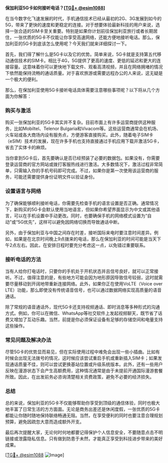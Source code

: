 **保加利亚5G卡如何接听电话？[[TG💪+ @esim1088](https://t.me/s/esim1088)]**

在当今数字化飞速发展的时代，手机通信技术已经从最初的2G、3G发展到如今的5G，带来了更快的速度和更稳定的连接。对于想要体验最新科技的用户来说，选择一张合适的SIM卡至关重要。特别是如果你计划前往保加利亚旅行或者长期居住，一张优质的5G卡不仅能让你享受高速网络，还能方便地接听电话。那么，保加利亚的5G卡到底该怎么使用呢？今天我们就来详细探讨一下。

首先，我们得了解什么是5G卡以及它的优势。简单来说，5G卡就是支持第五代移动通信技术的SIM卡。相比于4G，5G提供了更高的速度、更低的延迟和更大的连接容量。这意味着你可以更快地下载文件、观看高清视频，并且在网络拥堵的情况下依然能保持流畅的通话质量。对于喜欢旅游或需要远程办公的人来说，这无疑是一个极大的便利。

那么，在保加利亚使用5G卡接听电话具体需要注意哪些事项呢？以下将从几个方面为你解答：

### **购买与激活**

购买一张保加利亚的5G卡其实并不复杂。目前市面上有许多运营商提供这种服务，比如Mobiltel、Telenor Bulgaria和Vivacom等。这些运营商通常会在机场、火车站或各大商场内设有服务点，方便游客直接购买。此外，随着电子SIM卡（eSIM）技术的发展，现在许多手机也支持直接通过手机应用下载并激活5G卡，省去了实体卡的麻烦。

当你拿到5G卡后，首先要确认是否已经预装了必要的数据包。如果没有，你需要登录运营商的官方网站或拨打客服热线进行激活。大多数情况下，激活过程非常简单，只需输入你的手机号码即可完成。不过，如果你是第一次使用该运营商的服务，可能还需要提供身份证明文件以验证身份。

### **设置语言与网络**

为了确保能够顺利接听电话，你需要先检查手机的语言设置是否正确。通常情况下，新购买的5G卡会默认使用当地语言，但如果你希望界面显示为中文或其他语言，可以在手机设置中手动更改。同时，也要确保手机的网络模式设置为“自动”或“5G优先”，这样可以避免因网络切换而导致通话中断。

另外，由于保加利亚与中国之间存在时差，接听国际来电时要注意时间差异。例如，如果是在北京时间晚上9点拨来的电话，那么在保加利亚的时间可能是当天下午2点左右。因此，在安排日程时要充分考虑这一点，以免错过重要联系。

### **接听电话的方法**

当有人给你打电话时，只要你的手机处于开机状态并且信号良好，就可以正常接听。不过，值得注意的是，有些地方可能会因为地形原因导致信号较弱，这时就需要尽量移动到开阔地带重新连接网络。此外，如果你正在使用VoLTE（Voice over LTE）功能，那么即使没有传统语音信号，也可以通过数据网络实现高质量的语音通话。

除了常规的语音通话外，现代5G卡还支持视频通话、即时消息等多种形式的沟通方式。例如，你可以在微信、WhatsApp等社交软件上发起视频聊天，既节省了话费又增加了互动乐趣。当然，前提是你必须保证设备有足够的存储空间和电量支持这些操作。

### **常见问题及解决办法**

尽管5G卡的优势显而易见，但在实际使用过程中难免会出现一些小插曲。比如有时候会出现无法拨号的情况，这时候应该尝试重启手机或重新插入SIM卡；如果发现通话质量不佳，则可以尝试更换基站位置或升级系统版本。此外，还有一些用户反映在漫游状态下会产生高额费用，这种情况通常是由于未提前开通国际漫游套餐所致。因此，在出发前务必咨询清楚相关资费政策，避免不必要的经济损失。

### **总结**

总的来说，保加利亚的5G卡不仅能够帮助你享受到顶级的通信体验，同时也极大地丰富了日常生活的方方面面。无论是商务出差还是休闲度假，一张优质的5G卡都能让你随时随地保持联络畅通无阻。当然，在享受便利的同时也要注意合理规划预算，避免因疏忽大意而造成额外开支。

最后再次提醒大家，无论何时何地都要记得保护个人信息安全，不要随意点击不明链接或泄露隐私信息。只有做到防患于未然，才能真正享受到科技进步带来的美好成果。

[[TG💪+ @esim1088](https://t.me/s/esim1088) ![Image](https://i.postimg.cc/4NQfJmqS/Snipaste-2025-05-13-00-14-12.png)]